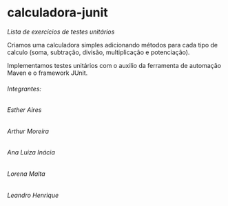 # calculadora-junit

_Lista de exercícios de testes unitários_

Criamos uma calculadora simples adicionando métodos para cada tipo de calculo (soma, subtração, divisão, multiplicação e potenciação).

Implementamos testes unitários com o auxilio da ferramenta de automação Maven e o framework JUnit.


###### Integrantes:
###### Esther Aires
###### Arthur Moreira
###### Ana Luiza Inácia
###### Lorena Malta
###### Leandro Henrique
